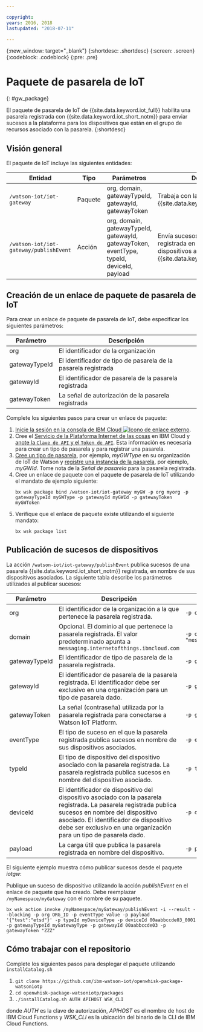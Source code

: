 ```yaml
---

copyright:
years: 2016, 2018
lastupdated: "2018-07-11"

---
```


{:new_window: target="\_blank"}
{:shortdesc: .shortdesc}
{:screen: .screen}
{:codeblock: .codeblock}
{:pre: .pre}

# Paquete de pasarela de IoT 
{: #gw_package}

El paquete de pasarela de IoT de {{site.data.keyword.iot_full}} habilita una pasarela registrada con {{site.data.keyword.iot_short_notm}} para enviar sucesos a la plataforma para los dispositivos que están en el grupo de recursos asociado con la pasarela. 
{:shortdesc}


## Visión general

El paquete de IoT incluye las siguientes entidades:

| Entidad | Tipo | Parámetros | Descripción |
| --- | --- | --- | --- |
| `/watson-iot/iot-gateway` | Paquete | org, domain, gatewayTypeId, gatewayId, gatewayToken  | Trabaja con la pasarela de {{site.data.keyword.iot_short_notm}} |
| `/watson-iot/iot-gateway/publishEvent` | Acción | org, domain, gatewayTypeId, gatewayId, gatewayToken, eventType, typeId, deviceId, payload | Envía sucesos desde una pasarela registrada en nombre de sus dispositivos asociados a {{site.data.keyword.iot_short_notm}}   |

## Creación de un enlace de paquete de pasarela de IoT
Para crear un enlace de paquete de pasarela de IoT, debe especificar los siguientes parámetros:

| Parámetro |  Descripción |
| --- | ---  |
| org | El identificador de la organización |
| gatewayTypeId | El identificador de tipo de pasarela de la pasarela registrada |
| gatewayId | El identificador de pasarela de la pasarela registrada |
| gatewayToken | La señal de autorización de la pasarela registrada |


Complete los siguientes pasos para crear un enlace de paquete:  
1. [Inicie la sesión en la consola de IBM Cloud ![Icono de enlace externo](../../../icons/launch-glyph.svg)](https://console.ng.bluemix.net/).
2. Cree el [Servicio de la Plataforma Internet de las cosas](https://console.bluemix.net/docs/services/IoT/index.html) en IBM Cloud y [anote la `Clave de API` y el `Token de API`](https://console.bluemix.net/docs/services/IoT/platform_authorization.html#connecting-applications). Esta información es necesaria para crear un tipo de pasarela y para registrar una pasarela.
3. [Cree un tipo de pasarela](https://console.bluemix.net/docs/services/IoT/gateways/dashboard.html), por ejemplo, *myGWType* en su organización de IoT de Watson y [registre una instancia de la pasarela](https://console.bluemix.net/docs/services/IoT/gateways/dashboard.html), por ejemplo, *myGWId*. Tome nota de la *Señal de pasarela* para la pasarela registrada.
4. Cree un enlace de paquete con el paquete de pasarela de IoT utilizando el mandato de ejemplo siguiente:
   ```
   bx wsk package bind /watson-iot/iot-gateway myGW -p org myorg -p gatewayTypeId myGWType -p gatewayId myGWId -p gatewayToken myGWToken
   ```
5. Verifique que el enlace de paquete existe utilizando el siguiente mandato:  
   ```
   bx wsk package list
   ```

## Publicación de sucesos de dispositivos

La acción `/watson-iot/iot-gateway/publishEvent` publica sucesos de una pasarela {{site.data.keyword.iot_short_notm}} registrada, en nombre de sus dispositivos asociados. La siguiente tabla describe los parámetros utilizados al publicar sucesos:  

Parámetro |  Descripción | Ejemplo
------------- | ------------- | -------------
org | El identificador de la organización a la que pertenece la pasarela registrada.  | `-p org "uguhsp"`
domain | Opcional. El dominio al que pertenece la pasarela registrada. El valor predeterminado apunta a `messaging.internetofthings.ibmcloud.com` | `-p domain "messaging.internetofthings.ibmcloud.com"`
gatewayTypeId | El identificador de tipo de pasarela de la pasarela registrada. | `-p gatewayTypeId "myGatewayType"`
gatewayId | El identificador de pasarela de la pasarela registrada. El identificador debe ser exclusivo en una organización para un tipo de pasarela dado. | `-p gatewayId "00aabbccde03"`
gatewayToken | La señal (contraseña) utilizada por la pasarela registrada para conectarse a Watson IoT Platform.  | `-p gatewayToken "ZZZ"`
eventType | El tipo de suceso en el que la pasarela registrada publica sucesos en nombre de sus dispositivos asociados. | `-p eventType "evt"`
typeId | El tipo de dispositivo del dispositivo asociado con la pasarela registrada. La pasarela registrada publica sucesos en nombre del dispositivo asociado. | `-p typeId "myDeviceType"`
deviceId | El identificador de dispositivo del dispositivo asociado con la pasarela registrada. La pasarela registrada publica sucesos en nombre del dispositivo asociado. El identificador de dispositivo debe ser exclusivo en una organización para un tipo de pasarela dado. | `-p deviceId "00aabbccde03_0001"`
payload | La carga útil que publica la pasarela registrada en nombre del dispositivo. | `-p payload "{'d':{'temp':38}}"`


El siguiente ejemplo muestra cómo publicar sucesos desde el paquete *iotgw*:

Publique un suceso de dispositivo utilizando la acción *publishEvent* en el enlace de paquete que ha creado. Debe reemplazar `/myNamespace/myGateway` con el nombre de su paquete.

 ``` 
 bx wsk action invoke /myNamespace/myGateway/publishEvent -i --result --blocking -p org ORG_ID -p eventType value -p payload '{"test":"etsd"}' -p typeId myDeviceType -p deviceId 00aabbccde03_0001 -p gatewayTypeId myGatewayType -p gatewayId 00aabbccde03 -p gatewayToken "ZZZ"
 ```

 ## Cómo trabajar con el repositorio

Complete los siguientes pasos para desplegar el paquete utilizando `installCatalog.sh`
1. `git clone https://github.com/ibm-watson-iot/openwhisk-package-watsoniotp`
2. `cd openwhisk-package-watsoniotp/packages`
3. `./installCatalog.sh AUTH APIHOST WSK_CLI`

donde *AUTH* es la clave de autorización, *APIHOST* es el nombre de host de IBM Cloud Functions y *WSK_CLI* es la ubicación del binario de la CLI de IBM Cloud Functions.
